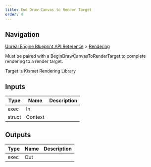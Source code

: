 ```yaml
---
title: End Draw Canvas to Render Target
order: 4
---
```

## Navigation

[Unreal Engine Blueprint API Reference](https://dev.epicgames.com/documentation/en-us/unreal-engine/BlueprintAPI) > [Rendering](https://dev.epicgames.com/documentation/en-us/unreal-engine/BlueprintAPI/Rendering)

Must be paired with a BeginDrawCanvasToRenderTarget to complete rendering to a render target.

Target is Kismet Rendering Library

## Inputs

| Type | Name | Description |
| --- | --- | --- |
| exec | In |  |
| struct | Context |  |

## Outputs

| Type | Name | Description |
| --- | --- | --- |
| exec | Out |  |
